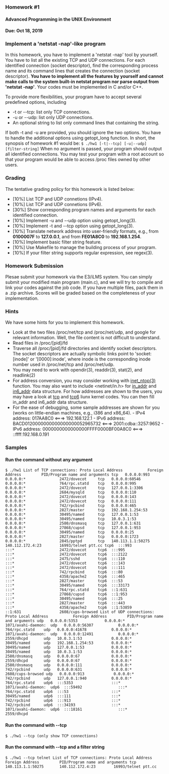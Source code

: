 ### Homework #1

#### Advanced Programming in the UNIX Environment

#### Due: Oct 18, 2019

### Implement a 'netstat -nap'-like program

In this homework, you have to implement a 'netstat -nap' tool by  yourself. You have to list all the existing TCP and UDP connections. For each identified connection (socket descriptor), find the corresponding  process name and its command lines that creates the connection (socket  descriptor). **You have to implement all the features by yourself and  cannot make calls to the system built-in netstat program nor parse  output from 'netstat -nap'**. Your codes must be implemented in C and/or C++.

To provide more flexibilities, your program have to accept several predefined options, including

- -t or --tcp: list only TCP connections.
- -u or --udp: list only UDP connections.
- An optional string to list only command lines that containing the string.

If both -t and -u are provided, you should ignore the two options. You have to handle the additional options using getopt_long function. In short, the synopsis of homework #1 would be: `$ ./hw1 [-t|--tcp] [-u|--udp] [filter-string]` When no argument is passed, your program should output all identified  connections. You may test your program with a root account so that your  program would be able to access /proc files owned by other users.



### Grading

The tentative grading policy for this homework is listed below:

- [10%] List TCP and UDP connetions (IPv4).
- [10%] List TCP and UDP connetions (IPv6).
- [30%] Show corresponding program names and arguments for each identified connection.
- [10%] Implement -u and --udp option using getopt_long(3).
- [10%] Implement -t and --tcp option using getopt_long(3).
- [10%] Translate network address into user-friendly formats, e.g., from **0100007F** to **127.0.0.1**, and from **FE01A8C0** to **192.168.1.254**.
- [10%] Implement basic filter string feature.
- [10%] Use Makefile to manage the building process of your program.
- [10%] If your filter string supports regular expression, see regex(3).



### Homework Submission

Plesae submit your homework via the E3/iLMS system. You can simply  submit your modified main program (main.c), and we will try to compile  and link your codes against the job code. If you have multiple files,  pack them in a .zip archive. Scores will be graded based on the  completeness of your implementation.

### Hints

We have some hints for you to implement this homework.

- Look at the two files /proc/net/tcp and /proc/net/udp, and google  for relevant information. Well, the file content is not difficult to  understand.
- Read files in /proc/[pid]/fd
- Traverse all /proc/[pid]/fd directories and identify socket  descriptors. The socket descriptors are actually symbolic links point to 'socket:[inode]' or '[0000]:inode', where inode is the corresponding  inode number used in /proc/net/tcp and /proc/net/udp.
- You may need to work with opendir(3), readdir(3), stat(2), and readlink(2)
- For address conversion, you may consider working with [inet_ntop(3)](http://man7.org/linux/man-pages/man3/inet_ntop.3.html) function. You may also want to include <netinet/in.h> for [in_addr](http://bazaar.launchpad.net/~vcs-imports/glibc/master/view/head:/inet/netinet/in.h#L31) and [in6_addr](http://bazaar.launchpad.net/~vcs-imports/glibc/master/view/head:/inet/netinet/in.h#L211) data structure. For how addresses are shown to the users, you may have a look at [tcp](http://lxr.free-electrons.com/source/net/ipv4/tcp_ipv4.c#L2255) and [tcp6](http://lxr.free-electrons.com/source/net/ipv6/tcp_ipv6.c#L1779) liunx kernel codes. You can then fill in_addr and in6_addr data structure.
- For the ease of debugging, some sample addresses are shown for you (works on little-endian machines, e.g., i386 and x86_64).
   \- IPv4 address: 017AA8C0 <===> 192.168.122.1
   \- IPv6 address: BACD0120000000000000000052965732 <===> 2001:cdba::3257:9652
   \- IPv6 address: 0000000000000000FFFF0000BF00A8C0 <===> ::ffff:192.168.0.191

### Samples

#### Run the command without any argument

```
$ ./hw1 List of TCP connections: Proto Local Address           Foreign Address         PID/Program name and arguments tcp   0.0.0.0:993             0.0.0.0:*               2472/dovecot     tcp   0.0.0.0:60546           0.0.0.0:*               764/rpc.statd    tcp   0.0.0.0:995             0.0.0.0:*               2472/dovecot     tcp   127.0.0.1:3306          0.0.0.0:*               2684/mysqld      tcp   0.0.0.0:110             0.0.0.0:*               2472/dovecot     tcp   0.0.0.0:143             0.0.0.0:*               2472/dovecot     tcp   0.0.0.0:111             0.0.0.0:*               742/rpcbind      tcp   0.0.0.0:465             0.0.0.0:*               2827/master      tcp   192.168.1.254:53        0.0.0.0:*               30495/named      tcp   127.0.0.1:53            0.0.0.0:*               30495/named      tcp   10.0.3.1:53             0.0.0.0:*               2580/dnsmasq     tcp   127.0.0.1:631           0.0.0.0:*               27868/cupsd      tcp   127.0.0.1:953           0.0.0.0:*               30495/named      tcp   0.0.0.0:25              0.0.0.0:*               2827/master      tcp   0.0.0.0:1723            0.0.0.0:*               2845/pptpd       tcp   140.113.1.1:50275       140.112.172.4:23        16993/telnet ptt.cc tcp6  :::993                  :::*                    2472/dovecot     tcp6  :::995                  :::*                    2472/dovecot     tcp6  :::2122                 :::*                    2475/sshd        tcp6  :::110                  :::*                    2472/dovecot     tcp6  :::143                  :::*                    2472/dovecot     tcp6  :::111                  :::*                    742/rpcbind      tcp6  :::80                   :::*                    4358/apache2     tcp6  :::465                  :::*                    2827/master      tcp6  :::53                   :::*                    30495/named      tcp6  :::33173                :::*                    764/rpc.statd    tcp6  ::1:631                 :::*                    27868/cupsd      tcp6  ::1:953                 :::*                    30495/named      tcp6  :::25                   :::*                    2827/master      tcp6  :::443                  :::*                    4358/apache2     tcp6  ::1:53859               ::1:631                 2608/cups-browsed List of UDP connections: Proto Local Address           Foreign Address         PID/Program name and arguments udp   0.0.0.0:5353            0.0.0.0:*               1071/avahi-daemon:  udp   0.0.0.0:56307           0.0.0.0:*               764/rpc.statd    udp   0.0.0.0:41678           0.0.0.0:*               1071/avahi-daemon:  udp   0.0.0.0:12491           0.0.0.0:*               2559/dhcpd       udp   10.0.3.1:53             0.0.0.0:*               30495/named      udp   192.168.1.254:53        0.0.0.0:*               30495/named      udp   127.0.0.1:53            0.0.0.0:*               30495/named      udp   10.0.3.1:53             0.0.0.0:*               2580/dnsmasq     udp   0.0.0.0:67              0.0.0.0:*               2559/dhcpd       udp   0.0.0.0:67              0.0.0.0:*               2580/dnsmasq     udp   0.0.0.0:111             0.0.0.0:*               742/rpcbind      udp   0.0.0.0:631             0.0.0.0:*               2608/cups-browsed udp   0.0.0.0:913             0.0.0.0:*               742/rpcbind      udp   127.0.0.1:940           0.0.0.0:*               764/rpc.statd    udp6  :::5353                 :::*                    1071/avahi-daemon:  udp6  :::59492                :::*                    764/rpc.statd    udp6  :::53                   :::*                    30495/named      udp6  :::111                  :::*                    742/rpcbind      udp6  :::913                  :::*                    742/rpcbind      udp6  :::34193                :::*                    1071/avahi-daemon:  udp6  :::18161                :::*                    2559/dhcpd       
```

#### Run the command with --tcp

```
$ ./hw1 --tcp (only show TCP connections)
```

#### Run the command with --tcp and a filter string

```
$ ./hw1 --tcp telnet List of TCP connections: Proto Local Address           Foreign Address         PID/Program name and arguments tcp   140.113.1.1:50275       140.112.172.4:23        16993/telnet ptt.cc
```